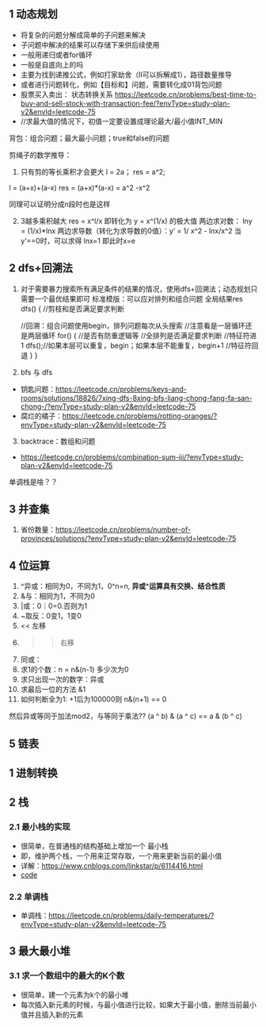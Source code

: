 ## 1 动态规划
- 将复杂的问题分解成简单的子问题来解决
- 子问题中解决的结果可以存储下来供后续使用
- 一般用递归或者for循环
- 一般是自底向上的吗
- 主要为找到递推公式，例如打家劫舍（II可以拆解成1），路径数量推导
- 或者进行问题转化，例如【目标和】问题，需要转化成01背包问题
- 股票买入卖出： 状态转换关系 https://leetcode.cn/problems/best-time-to-buy-and-sell-stock-with-transaction-fee/?envType=study-plan-v2&envId=leetcode-75
- //求最大值的情况下，初值一定要设置成理论最大/最小值INT_MIN

背包：组合问题；最大最小问题；true和false的问题

剪绳子的数学推导：
1. 只有剪的等长乘积才会更大
l = 2a；
res = a^2;

l = (a+x)+(a-x)
res = (a+x)*(a-x) = a^2 -x^2

同理可以证明分成n段时也是这样

2. 3越多乘积越大
res = x^l/x
即转化为
y = x^(1/x) 的极大值
两边求对数： lny = (1/x)*lnx
两边求导数（转化为求导数的0值）：y‘ = 1/ x^2 - lnx/x^2
当 y‘==0时，可以求得 lnx=1
即此时x=e

## 2 dfs+回溯法
1. 对于需要暴力搜索所有满足条件的结果的情况，使用dfs+回溯法；动态规划只需要一个最优结果即可
标准模版：可以应对排列和组合问题
全局结果res
dfs()
{
    //剪枝和是否满足要求判断

    //回溯：组合问题使用begin，排列问题每次从头搜索
    //注意看是一层循环还是两层循环
    for()
    {
        //是否有防重逻辑等
        //全排列是否满足要求判断
        //特征符进1
        dfs();//如果本层可以重复，begin；如果本层不能重复，begin+1
        //特征符回退
    }
}

2. bfs 与 dfs
- 钥匙问题：https://leetcode.cn/problems/keys-and-rooms/solutions/18826/7xing-dfs-8xing-bfs-liang-chong-fang-fa-san-chong-/?envType=study-plan-v2&envId=leetcode-75
- 腐烂的橘子：https://leetcode.cn/problems/rotting-oranges/?envType=study-plan-v2&envId=leetcode-75

3. backtrace：数组和问题
- https://leetcode.cn/problems/combination-sum-iii/?envType=study-plan-v2&envId=leetcode-75

单调栈是啥？？
## 3 并查集
1. 省份数量：https://leetcode.cn/problems/number-of-provinces/solutions/?envType=study-plan-v2&envId=leetcode-75

## 4 位运算
1. ^异或：相同为0，不同为1，0^n=n, **异或^运算具有交换、结合性质**
2. &与：相同为1，不同为0
3. |或：0｜0=0.否则为1
4. ~取反：0变1，1变0
5. << 左移
6. >> 右移
7. 同或：
7. 求1的个数：n = n&(n-1) 多少次为0
8. 求只出现一次的数字：异或
9. 求最后一位的方法 &1
10. 如何判断全为1: +1后为100000则 n&(n+1) == 0

然后异或等同于加法mod2，与等同于乘法??
(a ^ b) & (a ^ c) == a & (b ^ c)

## 5 链表

## 1 进制转换

## 2 栈
### 2.1 最小栈的实现
- 很简单，在普通栈的结构基础上增加一个 最小栈
- 即，维护两个栈，一个用来正常存取，一个用来更新当前的最小值
- 详解：https://www.cnblogs.com/linkstar/p/6114416.html
- [code](code/12_min_stack.cpp)

### 2.2 单调栈
- 单调栈：https://leetcode.cn/problems/daily-temperatures/?envType=study-plan-v2&envId=leetcode-75


## 3 最大最小堆
### 3.1 求一个数组中的最大的K个数
- 很简单，建一个元素为k个的最小堆
- 每次插入新元素的时候，与最小值进行比较，如果大于最小值，删除当前最小值并且插入新的元素